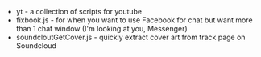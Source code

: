 * yt - a collection of scripts for youtube
* fixbook.js - for when you want to use Facebook for chat but want more than 1 chat window (I'm looking at you, Messenger)
* soundcloutGetCover.js - quickly extract cover art from track page on Soundcloud

